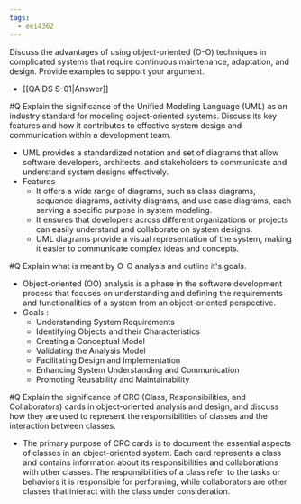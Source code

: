 ```yaml
---
tags:
  - eei4362
---
```

Discuss the advantages of using object-oriented (O-O) techniques in complicated systems that require continuous maintenance, adaptation, and design. Provide examples to support your argument.

- [[QA DS S-01|Answer]]

#Q
Explain the significance of the Unified Modeling Language (UML) as an industry standard for modeling object-oriented systems. Discuss its key features and how it contributes to effective system design and communication within a development team.
- UML provides a standardized notation and set of diagrams that allow software developers, architects, and stakeholders to communicate and understand system designs effectively.
- Features
	- It offers a wide range of diagrams, such as class diagrams, sequence diagrams, activity diagrams, and use case diagrams, each serving a specific purpose in system modeling. 
	- It ensures that developers across different organizations or projects can easily understand and collaborate on system designs. 
	- UML diagrams provide a visual representation of the system, making it easier to communicate complex ideas and concepts.

#Q
Explain what is meant by O-O analysis and outline it's goals.
- Object-oriented (OO) analysis is a phase in the software development process that focuses on understanding and defining the requirements and functionalities of a system from an object-oriented perspective.
- Goals : 
	- Understanding System Requirements
	- Identifying Objects and their Characteristics
	- Creating a Conceptual Model
	- Validating the Analysis Model
	- Facilitating Design and Implementation
	- Enhancing System Understanding and Communication
	- Promoting Reusability and Maintainability

#Q
Explain the significance of CRC (Class, Responsibilities, and Collaborators) cards in object-oriented analysis and design, and discuss how they are used to represent the responsibilities of classes and the interaction between classes.
- The primary purpose of CRC cards is to document the essential aspects of classes in an object-oriented system. Each card represents a class and contains information about its responsibilities and collaborations with other classes. The responsibilities of a class refer to the tasks or behaviors it is responsible for performing, while collaborators are other classes that interact with the class under consideration.

